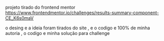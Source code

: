 projeto tirado do frontend mentor https://www.frontendmentor.io/challenges/results-summary-component-CE_K6s0maV

o desing e a ideia foram tirados do site , e o codigo e 100% de minha autoria , o codigo  e minha solução para challenge
